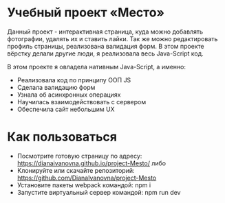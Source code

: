 Учебный проект «Место»
=============================
Данный проект - интерактивная страница, куда можно добавлять фотографии, удалять их и ставить лайки. Так же можно редактировать профиль 
страницы, реализована валидация форм.  В этом проекте вёрстку делали другие люди, я реализовала весь Java-Script код. 

В этом проекте я овладела нативным Java-Script, а именно:
- Реализовала код по принципу ООП JS
- Сделала валидацию форм
- Узнала об асинхронных операциях
- Научилась взаимодействовать с сервером
- Обеспечила сайт небольшим UX

Как пользоваться
=================
- Посмотрите готовую страницу по адресу: https://dianaivanovna.github.io/project-Mesto/
либо
- Клонируйте или скачайте репозиторий: https://github.com/DianaIvanovna/project-Mesto
- Установите пакеты webpack командой: npm i
- Запустите виртуальный сервер командой: npm run dev
